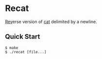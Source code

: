 # Recat

[Rev](https://man7.org/linux/man-pages/man1/rev.1.html)erse version of [cat](https://man7.org/linux/man-pages/man1/cat.1.html) delimited by a newline.

## Quick Start

```console
$ make
$ ./recat [file...]
```
